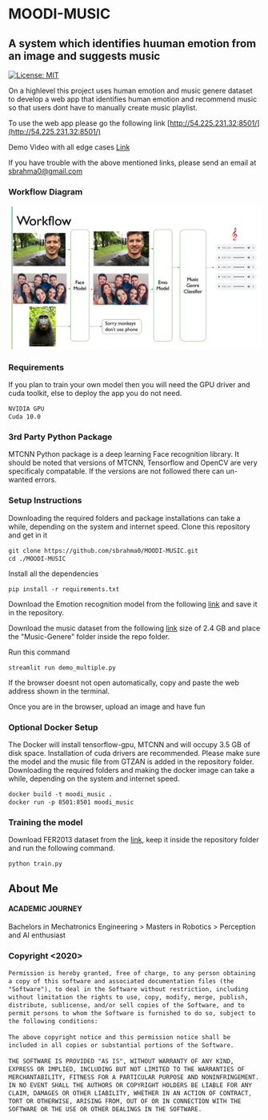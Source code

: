 # MOODI-MUSIC
## A system which identifies huuman emotion from an image and suggests music

[![License: MIT](https://img.shields.io/badge/License-MIT-green.svg)](https://opensource.org/licenses/MIT)

On a highlevel this project uses human emotion and music genere dataset to develop a web app that identifies human emotion and recommend music so that users dont have to manually create music playlist.

To use the web app please go the following link [http://54.225.231.32:8501/](http://54.225.231.32:8501/)

Demo Video with all edge cases [Link](https://youtu.be/yELt9uaunPs)

If you have trouble with the above mentioned links, please send an email at sbrahma0@gmail.com

### Workflow Diagram
![image](results/Simple_workflow.PNG)

### Requirements
If you plan to train your own model then you will need the GPU driver and cuda toolkit, else to deploy the app you do not need.
```
NVIDIA GPU
Cuda 10.0
```
### 3rd Party Python Package
MTCNN Python package is a deep learning Face recognition library. It should be noted that versions of MTCNN, Tensorflow and OpenCV are very specificaly compatable. If the versions are not followed there can un-wanted errors.

### Setup Instructions
Downloading the required folders and package installations can take a while, depending on the system and internet speed.
Clone this repository and get in it
```
git clone https://github.com/sbrahma0/MOODI-MUSIC.git
cd ./MOODI-MUSIC
```
Install all the dependencies
```
pip install -r requirements.txt 
```
Download the Emotion recognition model from the following [link](https://drive.google.com/file/d/19su4fmTbqQkLQxQiV1vhOO1zTMQgClc1/view?usp=sharing) and save it in the repository.

Download the music dataset from the following [link](https://www.kaggle.com/andradaolteanu/gtzan-dataset-music-genre-classification) size of 2.4 GB and place the "Music-Genere" folder inside the repo folder.

Run this command
```
streamlit run demo_multiple.py
```
If the browser doesnt not open automatically, copy and paste the web address shown in the terminal.

Once you are in the browser, upload an image and have fun 

### Optional Docker Setup
The Docker will install tensorflow-gpu, MTCNN and will occupy 3.5 GB of disk space. Installation of cuda drivers are recommended.
Please make sure the model and the music file from GTZAN is added in the repository folder. Downloading the required folders and making the docker image can take a while, depending on the system and internet speed.
```
docker build -t moodi_music .
docker run -p 8501:8501 moodi_music
```
### Training the model
Download FER2013 dataset from the [link](https://www.kaggle.com/deadskull7/fer2013), keep it inside the repository folder and run the following command.
```
python train.py
```


## About Me
#### ACADEMIC JOURNEY
Bachelors in Mechatronics Engineering  >  Masters in Robotics  >  Perception and AI enthusiast


### Copyright <2020> <Sayan Brahma>
```
Permission is hereby granted, free of charge, to any person obtaining a copy of this software and associated documentation files (the "Software"), to deal in the Software without restriction, including without limitation the rights to use, copy, modify, merge, publish, distribute, sublicense, and/or sell copies of the Software, and to permit persons to whom the Software is furnished to do so, subject to the following conditions:

The above copyright notice and this permission notice shall be included in all copies or substantial portions of the Software.

THE SOFTWARE IS PROVIDED "AS IS", WITHOUT WARRANTY OF ANY KIND, EXPRESS OR IMPLIED, INCLUDING BUT NOT LIMITED TO THE WARRANTIES OF MERCHANTABILITY, FITNESS FOR A PARTICULAR PURPOSE AND NONINFRINGEMENT. IN NO EVENT SHALL THE AUTHORS OR COPYRIGHT HOLDERS BE LIABLE FOR ANY CLAIM, DAMAGES OR OTHER LIABILITY, WHETHER IN AN ACTION OF CONTRACT, TORT OR OTHERWISE, ARISING FROM, OUT OF OR IN CONNECTION WITH THE SOFTWARE OR THE USE OR OTHER DEALINGS IN THE SOFTWARE.
```
